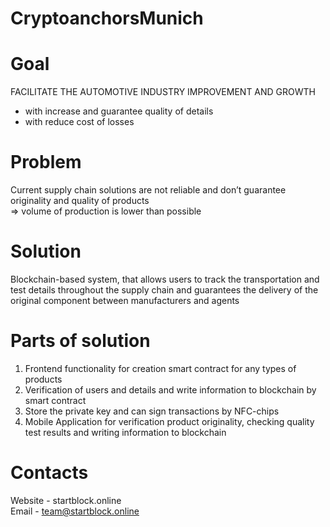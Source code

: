 # CryptoanchorsMunich

# Goal
FACILITATE THE AUTOMOTIVE INDUSTRY IMPROVEMENT AND GROWTH
- with increase and guarantee quality of details 
- with reduce cost of losses

# Problem 
Current supply chain solutions are not reliable and don’t guarantee originality and quality of products <br> => volume of production is lower than possible

# Solution
Blockchain-based system, that allows users to track the transportation and test details throughout the supply chain and guarantees the delivery of the original component between manufacturers and agents

# Parts of solution 
1. Frontend functionality for creation smart contract for any types of products
2. Verification of users and details and write information to blockchain by smart contract
3. Store the private key and can sign transactions by NFC-chips
4. Mobile Application for verification product originality, checking quality test results and writing information to blockchain 

# Contacts
Website - startblock.online <br>
Email - team@startblock.online











